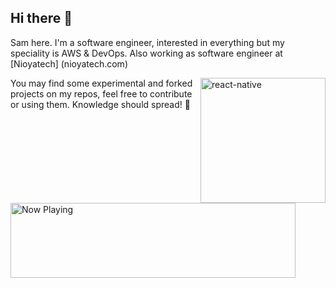 ## Hi there 👋
Sam here. I'm a software engineer, interested in everything but my speciality is AWS & DevOps. Also working as software engineer at [Nioyatech] (nioyatech.com)

<img src="https://media.giphy.com/media/n6mEMqAuYOQ8l8qcEE/giphy.gif" alt="react-native" width=200 height=200 align="right">


You may find some experimental and forked projects on my repos, feel free to contribute or using them.
Knowledge should spread! 💪

<a href="https://spotify-snippet.vercel.app/whatiamlistening?open">
    <img src="https://spotify-snippet.vercel.app/whatiamlistening" width="456" height="120" alt="Now Playing">
</a>

<a href="https://twitter.com/waltercw" target="_blank">
    <img src="https://img.shields.io/badge/%20-tw
